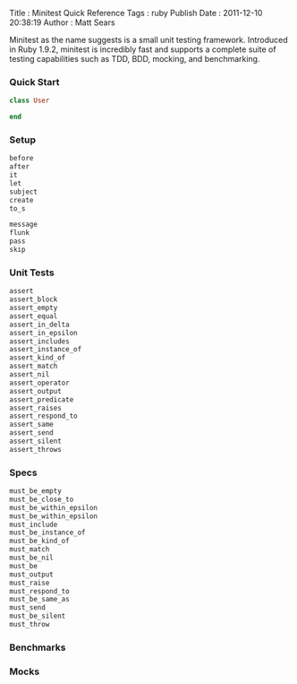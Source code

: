 Title         : Minitest Quick Reference
Tags          : ruby
Publish Date  : 2011-12-10 20:38:19
Author        : Matt Sears

Minitest as the name suggests is a small unit testing framework.  Introduced in
Ruby 1.9.2, minitest is incredibly fast and supports a complete suite of testing
capabilities such as TDD, BDD, mocking, and benchmarking.

### Quick Start

```ruby
class User

end
```

### Setup

```ruby
before
after
it
let
subject
create
to_s

message
flunk
pass
skip
```


### Unit Tests

```ruby
assert
assert_block
assert_empty
assert_equal
assert_in_delta
assert_in_epsilon
assert_includes
assert_instance_of
assert_kind_of
assert_match
assert_nil
assert_operator
assert_output
assert_predicate
assert_raises
assert_respond_to
assert_same
assert_send
assert_silent
assert_throws
```

### Specs

```ruby
must_be_empty
must_be_close_to
must_be_within_epsilon
must_be_within_epsilon
must_include
must_be_instance_of
must_be_kind_of
must_match
must_be_nil
must_be
must_output
must_raise
must_respond_to
must_be_same_as
must_send
must_be_silent
must_throw
```

### Benchmarks

### Mocks
